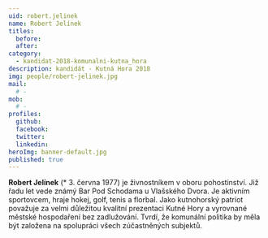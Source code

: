 ```yaml
---
uid: robert.jelinek
name: Robert Jelínek
titles:
  before: 
  after: 
category:
  - kandidat-2018-komunalni-kutna_hora
description: kandidát - Kutná Hora 2018
img: people/robert-jelinek.jpg
mail:
  # - 
mob:
  # -
profiles:
  github:
  facebook: 
  twitter:
  linkedin:
heroImg: banner-default.jpg
published: true
---
```


**Robert Jelínek** (* 3. června 1977) je živnostníkem v oboru pohostinství. Již řadu let vede známý Bar Pod Schodama u Vlašského Dvora. Je aktivním sportovcem, hraje hokej, golf, tenis a florbal. Jako kutnohorský patriot považuje za velmi důležitou kvalitní prezentaci Kutné Hory a vyrovnané městské hospodaření bez zadlužování. Tvrdí, že komunální politika by měla být založena na spolupráci všech zúčastněných subjektů.

